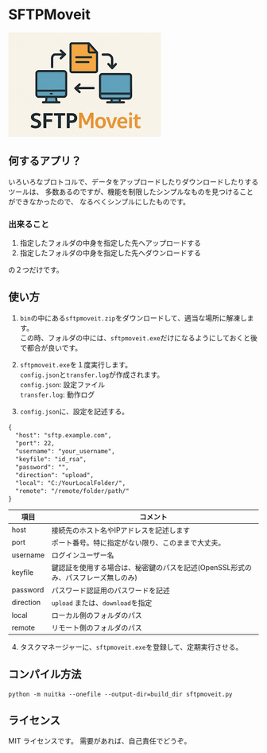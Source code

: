 # SFTPMoveit

![logo](./logo.jpg "aaaa")

## 何するアプリ？

いろいろなプロトコルで、データをアップロードしたりダウンロードしたりするツールは、
多数あるのですが、機能を制限したシンプルなものを見つけることができなかったので、
なるべくシンプルにしたものです。  



### 出来ること
  
1. 指定したフォルダの中身を指定した先へアップロードする  
2. 指定したフォルダの中身を指定した先へダウンロードする  

の２つだけです。  


## 使い方

1. `bin`の中にある`sftpmoveit.zip`をダウンロードして、適当な場所に解凍します。  
この時、フォルダの中には、`sftpmoveit.exe`だけになるようにしておくと後で都合が良いです。  

2. `sftpmoveit.exe`を１度実行します。  
`config.json`と`transfer.log`が作成されます。  
`config.json`: 設定ファイル  
`transfer.log`: 動作ログ　


3. `config.json`に、設定を記述する。  

```
{
  "host": "sftp.example.com",
  "port": 22,
  "username": "your_username",
  "keyfile": "id_rsa",
  "password": "",
  "direction": "upload",
  "local": "C:/YourLocalFolder/",
  "remote": "/remote/folder/path/"
}
```

|項目|コメント|
|-|-|
|host|接続先のホスト名やIPアドレスを記述します|
|port|ポート番号。特に指定がない限り、このままで大丈夫。|
|username|ログインユーザー名|
|keyfile|鍵認証を使用する場合は、秘密鍵のパスを記述(OpenSSL形式のみ、パスフレーズ無しのみ)|
|password|パスワード認証用のパスワードを記述|
|direction|`upload` または、`download`を指定|
|local|ローカル側のフォルダのパス|
|remote|リモート側のフォルダのパス|
  
  
4. タスクマネージャーに、`sftpmoveit.exe`を登録して、定期実行させる。  


## コンパイル方法

```
python -m nuitka --onefile --output-dir=build_dir sftpmoveit.py
```


## ライセンス
MIT ライセンスです。
需要があれば、自己責任でどうぞ。